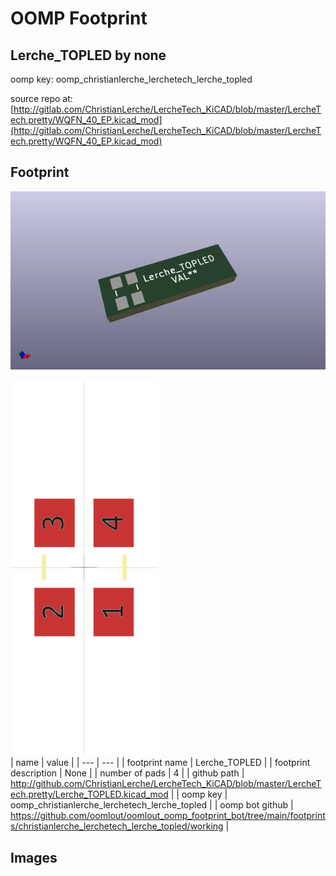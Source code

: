 # OOMP Footprint  
## Lerche_TOPLED  by none  
  
oomp key: oomp_christianlerche_lerchetech_lerche_topled  
  
source repo at: [http://gitlab.com/ChristianLerche/LercheTech_KiCAD/blob/master/LercheTech.pretty/WQFN_40_EP.kicad_mod](http://gitlab.com/ChristianLerche/LercheTech_KiCAD/blob/master/LercheTech.pretty/WQFN_40_EP.kicad_mod)  
## Footprint  
  
[![working_kicad_pcb_3d.png](working_kicad_pcb_3d_600.png)](working_kicad_pcb_3d.png)  
  
[![working.png](working_600.png)](working.png)  
| name | value | 
| --- | --- | 
| footprint name | Lerche_TOPLED | 
| footprint description | None | 
| number of pads | 4 | 
| github path | http://github.com/ChristianLerche/LercheTech_KiCAD/blob/master/LercheTech.pretty/Lerche_TOPLED.kicad_mod | 
| oomp key | oomp_christianlerche_lerchetech_lerche_topled | 
| oomp bot github | https://github.com/oomlout/oomlout_oomp_footprint_bot/tree/main/footprints/christianlerche_lerchetech_lerche_topled/working | 
## Images  
